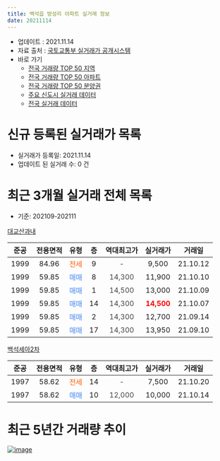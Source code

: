 ```yaml
---
title: 백석읍 방성리 아파트 실거래 정보
date: 20211114
---
```


* 업데이트 : 2021.11.14
* 자료 출처 : [국토교통부 실거래가 공개시스템](http://rt.molit.go.kr)
* 바로 가기
    * [전국 거래량 TOP 50 지역](https://apt-info.github.io/apt-trade-info/tr)
    * [전국 거래량 TOP 50 아파트](https://apt-info.github.io/apt-trade-info/ta)
    * [전국 거래량 TOP 50 분양권](https://apt-info.github.io/apt-trade-info/tb)
    * [주요 신도시 실거래 데이터](https://apt-info.github.io/apt-trade-info/newtown)
    * [전국 실거래 데이터](https://apt-info.github.io/apt-trade-info/all)



<script async src="https://pagead2.googlesyndication.com/pagead/js/adsbygoogle.js"></script>
<!-- 기본광고 -->
<ins class="adsbygoogle"
     style="display:block"
     data-ad-client="ca-pub-1142216861245946"
     data-ad-slot="4805727019"
     data-ad-format="auto"
     data-full-width-responsive="true"></ins>
<script>
     (adsbygoogle = window.adsbygoogle || []).push({});
</script>


# 신규 등록된 실거래가 목록

* 실거래가 등록일: 2021.11.14
* 업데이트 된 실거래 수: 0 건




<script async src="https://pagead2.googlesyndication.com/pagead/js/adsbygoogle.js"></script>
<!-- 기본광고 -->
<ins class="adsbygoogle"
     style="display:block"
     data-ad-client="ca-pub-1142216861245946"
     data-ad-slot="4805727019"
     data-ad-format="auto"
     data-full-width-responsive="true"></ins>
<script>
     (adsbygoogle = window.adsbygoogle || []).push({});
</script>


# 최근 3개월 실거래 전체 목록
* 기준: 202109-202111


[대교산과내](https://search.naver.com/search.naver?query=%EB%8C%80%EA%B5%90%EC%82%B0%EA%B3%BC%EB%82%B4)

|준공|전용면적|유형|층|역대최고가|실거래가|거래일|
|:---:|:---:|:---:|:---:|:---:|:---:|:---:|
|1999|84.96|<span style="color:#FF5A00">전세</span>|9|<span style="color:#444444">-</span>|9,500|21.10.12|
|1999|59.85|<span style="color:#4285F3">매매</span>|8|<span style="color:#444444">14,300</span>|11,900|21.10.10|
|1999|59.85|<span style="color:#4285F3">매매</span>|1|<span style="color:#444444">14,500</span>|13,000|21.10.09|
|1999|59.85|<span style="color:#4285F3">매매</span>|14|<span style="color:#444444">14,300</span>|<b><span style="color:#FF0000">14,500</span></b>|21.10.07|
|1999|59.85|<span style="color:#4285F3">매매</span>|2|<span style="color:#444444">14,300</span>|12,700|21.09.14|
|1999|59.85|<span style="color:#4285F3">매매</span>|17|<span style="color:#444444">14,300</span>|13,950|21.09.10|

[백석세아2차](https://search.naver.com/search.naver?query=%EB%B0%B1%EC%84%9D%EC%84%B8%EC%95%842%EC%B0%A8)

|준공|전용면적|유형|층|역대최고가|실거래가|거래일|
|:---:|:---:|:---:|:---:|:---:|:---:|:---:|
|1997|58.62|<span style="color:#FF5A00">전세</span>|14|<span style="color:#444444">-</span>|7,500|21.10.20|
|1997|58.62|<span style="color:#4285F3">매매</span>|10|<span style="color:#444444">12,000</span>|10,000|21.10.14|



<script async src="https://pagead2.googlesyndication.com/pagead/js/adsbygoogle.js"></script>
<!-- 기본광고 -->
<ins class="adsbygoogle"
     style="display:block"
     data-ad-client="ca-pub-1142216861245946"
     data-ad-slot="4805727019"
     data-ad-format="auto"
     data-full-width-responsive="true"></ins>
<script>
     (adsbygoogle = window.adsbygoogle || []).push({});
</script>


# 최근 5년간 거래량 추이


<div style="width:100%;">
    <canvas id="deal_progress" height="200"></canvas>
</div>

<script>
new Chart(document.getElementById("deal_progress"), {
    type: 'line',
    data: {
        labels: ['16.01','16.02','16.03','16.04','16.05','16.06','16.07','16.08','16.09','16.10','16.11','16.12','17.01','17.02','17.03','17.04','17.05','17.06','17.07','17.08','17.09','17.10','17.11','17.12','18.01','18.02','18.03','18.04','18.05','18.06','18.07','18.08','18.09','18.10','18.11','18.12','19.01','19.02','19.03','19.04','19.05','19.06','19.07','19.08','19.09','19.10','19.11','19.12','20.01','20.02','20.03','20.04','20.05','20.06','20.07','20.08','20.09','20.10','20.11','20.12','21.01','21.02','21.03','21.04','21.05','21.06','21.07','21.08','21.09','21.10'],
        datasets: [{
            label: '매매/분양권',
            data: [4,2,9,3,3,2,5,9,4,5,1,2,2,6,0,2,2,6,2,2,4,4,6,4,1,2,1,2,0,3,3,3,7,4,0,0,1,1,1,1,0,2,2,1,3,1,0,1,2,0,2,4,5,4,2,2,4,4,1,2,5,10,5,6,4,4,6,2,2,4],
            borderColor: "rgba(66, 133, 243, 1)",
            backgroundColor: "rgba(66, 133, 243, 0.05)",
            borderWidth: 1,
            pointRadius: 0,
            fill: false,
            lineTension: 0
        },{
            label: '전/월세',
            data: [3,3,2,5,5,19,2,3,1,2,3,3,1,4,2,3,4,1,2,1,2,0,0,2,3,4,4,6,1,11,1,5,3,3,5,2,3,1,3,3,2,2,2,0,2,1,1,0,1,5,3,2,3,10,5,1,5,4,2,0,7,2,4,0,2,1,5,3,0,2],
            borderColor: "rgba(255, 90, 0, 1)",
            backgroundColor: "rgba(255, 90, 0, 0.05)",
            borderWidth: 1,
            pointRadius: 0,
            fill: false,
            lineTension: 0
        },{
            label: '합계',
            data: [7,5,11,8,8,21,7,12,5,7,4,5,3,10,2,5,6,7,4,3,6,4,6,6,4,6,5,8,1,14,4,8,10,7,5,2,4,2,4,4,2,4,4,1,5,2,1,1,3,5,5,6,8,14,7,3,9,8,3,2,12,12,9,6,6,5,11,5,2,6],
            borderColor: "rgba(0, 0, 0, 1)",
            backgroundColor: "rgba(0, 0, 0, 0.03)",
            borderWidth: 0.1,
            pointRadius: 0,
            fill: true,
            lineTension: 0
        }
        ]
    },
    options: {
        responsive: true,
        title: {
            display: false
        },
        tooltips: {
            mode: 'index',
            intersect: false
        },
        hover: {
            mode: 'nearest',
            intersect: true
        },
        scales: {
            xAxes: [{
                display: true,
                scaleLabel: {
                    display: true,
                    labelString: '년/월'
                }
            }],
            yAxes: [{
                display: true,
                ticks: {
                    suggestedMin: 0,
                },
                scaleLabel: {
                    display: true,
                    labelString: '실거래 수'
                }
            }]
        }
    }
});

</script>


[![image](https://apt-info.github.io/images/2020-01-03-apt-trade-info/1024x500.png)](https://play.google.com/store/apps/details?id=com.aptinfo.apttradeinfo)

